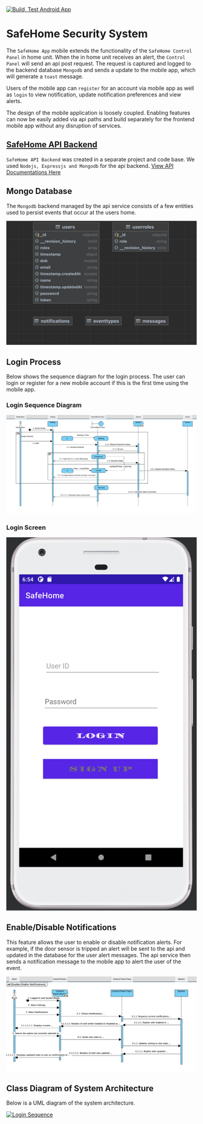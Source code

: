 [![Build, Test Android App](https://github.com/dellius-alexander/SafeHome/actions/workflows/build-test.yml/badge.svg?branch=main)](https://github.com/dellius-alexander/SafeHome/actions/workflows/build-test.yml)

# SafeHome Security System

The `SafeHome App` mobile extends the functionality of the `SafeHome Control Panel` in home unit. 
When the in home unit receives an alert, the `Control Panel` will send an api post request. The request 
is captured and logged to the backend database `Mongodb` and sends a update to the mobile app, which will 
generate a `toast` message.

Users of the mobile app can `register` for an account via mobile app as well as `login` to view notification, 
update notification preferences and view alerts.

The design of the mobile application is loosely coupled.  Enabling features can now be easily added via 
api paths and build separately for the frontend mobile app without any disruption of services.

## [SafeHome API Backend](https://github.com/dellius-alexander/SafeHomeAPI.git)
`SafeHome API Backend` was created in a separate project and code base.  We used `Nodejs, Expressjs and Mongodb` 
for the api backend.  [View API Documentations Here](https://github.com/dellius-alexander/SafeHomeAPI.git)

## Mongo Database

The `Mongodb` backend managed by the api service consists of a few entities used to persist events that occur 
at the users home.

[![Mongodb Objects](./docs/images/mongodb.png)](./docs/images/mongodb.png "MongoDb Backend")

## Login Process

Below shows the sequence diagram for the login process. The user can login or register for a new mobile account 
if this is the first time using the mobile app.


### Login Sequence Diagram
[![Login Sequence](./docs/images/login_seq.png)](./docs/images/login_seq.png "Login Sequence Diagram")

### Login Screen
[![Login Sequence](./docs/images/login.png)](./docs/images/login.png "Login Sequence Diagram")



## Enable/Disable Notifications

This feature allows the user to enable or disable notification alerts.  For example, if the door sensor is 
tripped an alert will be sent to the api and updated in the database for the user alert messages. The api 
service then sends a notification message to the mobile app to alert the user of the event.

[![Login Sequence](./docs/images/enable_diaable_seq.png)](./docs/images/enable_diaable_seq.png "Enable Disable Notifiations")


## Class Diagram of System Architecture

Below is a UML diagram of the system architecture.


[![Login Sequence](./docs/images/SafeHome.jpg)](./docs/images/SafeHome.jpg "UML Diagram")
